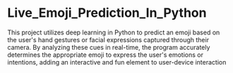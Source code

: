 # Live_Emoji_Prediction_In_Python
This project utilizes deep learning in Python to predict an emoji based on the user's hand gestures or facial expressions captured through their camera. By analyzing these cues in real-time, the program accurately determines the appropriate emoji to express the user's emotions or intentions, adding an interactive and fun element to user-device interaction
